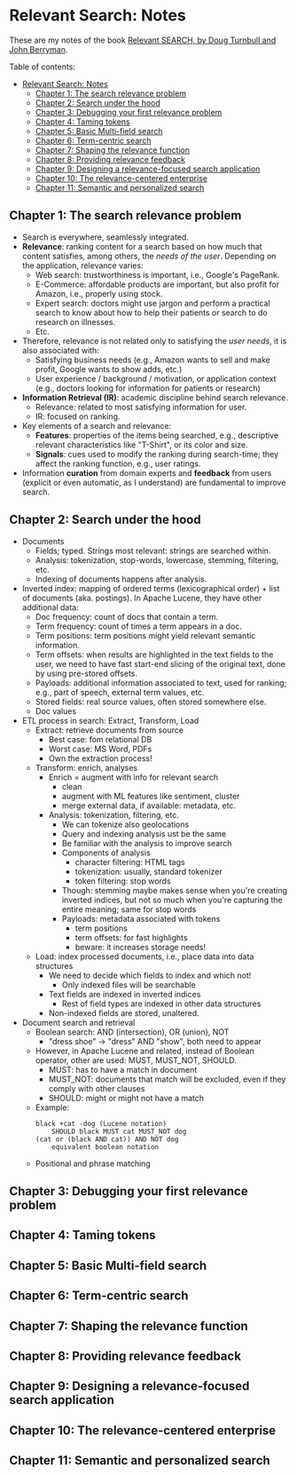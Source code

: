 # Relevant Search: Notes

These are my notes of the book [Relevant SEARCH, by Doug Turnbull and John Berryman](https://www.manning.com/books/relevant-search).

Table of contents:

- [Relevant Search: Notes](#relevant-search-notes)
  - [Chapter 1: The search relevance problem](#chapter-1-the-search-relevance-problem)
  - [Chapter 2: Search under the hood](#chapter-2-search-under-the-hood)
  - [Chapter 3: Debugging your first relevance problem](#chapter-3-debugging-your-first-relevance-problem)
  - [Chapter 4: Taming tokens](#chapter-4-taming-tokens)
  - [Chapter 5: Basic Multi-field search](#chapter-5-basic-multi-field-search)
  - [Chapter 6: Term-centric search](#chapter-6-term-centric-search)
  - [Chapter 7: Shaping the relevance function](#chapter-7-shaping-the-relevance-function)
  - [Chapter 8: Providing relevance feedback](#chapter-8-providing-relevance-feedback)
  - [Chapter 9: Designing a relevance-focused search application](#chapter-9-designing-a-relevance-focused-search-application)
  - [Chapter 10: The relevance-centered enterprise](#chapter-10-the-relevance-centered-enterprise)
  - [Chapter 11: Semantic and personalized search](#chapter-11-semantic-and-personalized-search)

## Chapter 1: The search relevance problem

- Search is everywhere, seamlessly integrated.
- **Relevance**: ranking content for a search based on how much that content satisfies, among others, the *needs of the user*. Depending on the application, relevance varies:
  - Web search: trustworthiness is important, i.e., Google's PageRank.
  - E-Commerce: affordable products are important, but also profit for Amazon, i.e., properly using stock.
  - Expert search: doctors might use jargon and perform a practical search to know about how to help their patients or search to do research on illnesses.
  - Etc.
- Therefore, relevance is not related only to satisfying the *user needs*, it is also associated with:
  - Satisfying business needs (e.g., Amazon wants to sell and make profit, Google wants to show adds, etc.)
  - User experience / background / motivation, or application context (e.g., doctors looking for information for patients or research)
- **Information Retrieval (IR)**: academic discipline behind search relevance.
  - Relevance: related to most satisfying information for user.
  - IR: focused on ranking.
- Key elements of a search and relevance:
  - **Features**: properties of the items being searched, e.g., descriptive relevant characteristics like "T-Shirt", or its color and size. 
  - **Signals**: cues used to modify the ranking during search-time; they affect the ranking function, e.g., user ratings.
- Information **curation** from domain experts and **feedback** from users (explicit or even automatic, as I understand) are fundamental to improve search.

## Chapter 2: Search under the hood

- Documents
  - Fields; typed. Strings most relevant: strings are searched within.
  - Analysis: tokenization, stop-words, lowercase, stemming, filtering, etc.
  - Indexing of documents happens after analysis.
- Inverted index: mapping of ordered terms (lexicographical order) + list of documents (aka. postings). In Apache Lucene, they have other additional data:
  - Doc frequency: count of docs that contain a term.
  - Term frequency: count of times a term appears in a doc.
  - Term positions: term positions might yield relevant semantic information.
  - Term offsets: when results are highlighted in the text fields to the user, we need to have fast start-end slicing of the original text, done by using pre-stored offsets.
  - Payloads: additional information associated to text, used for ranking; e.g., part of speech, external term values, etc.
  - Stored fields: real source values, often stored somewhere else.
  - Doc values
- ETL process in search: Extract, Transform, Load
  - Extract: retrieve documents from source
    - Best case: fom relational DB
    - Worst case: MS Word, PDFs
    - Own the extraction process!
  - Transform: enrich, analyses
    - Enrich = augment with info for relevant search
      - clean
      - augment with ML features like sentiment, cluster
      - merge external data, if available: metadata, etc.
    - Analysis: tokenization, filtering, etc.
      - We can tokenize also geolocations
      - Query and indexing analysis ust be the same
      - Be familiar with the analysis to improve search
      - Components of analysis
        - character filtering: HTML tags
        - tokenization: usually, standard tokenizer
        - token filtering: stop words
      - Though: stemming maybe makes sense when you're creating inverted indices, but not so much when you're capturing the entire meaning; same for stop words
      - Payloads: metadata associated with tokens
        - term positions
        - term offsets: for fast highlights
        - beware: it increases storage needs!
  - Load: index processed documents, i.e., place data into data structures
    - We need to decide which fields to index and which not!
      - Only indexed files will be searchable
    - Text fields are indexed in inverted indices
      - Rest of field types are indexed in other data structures
    - Non-indexed fields are stored, unaltered.
- Document search and retrieval
  - Boolean search: AND (intersection), OR (union), NOT
    - "dress shoe" -> "dress" AND "show", both need to appear
  - However, in Apache Lucene and related, instead of Boolean operator, other are used: MUST, MUST_NOT, SHOULD.
    - MUST: has to have a match in document
    - MUST_NOT: documents that match will be excluded, even if they comply with other clauses
    - SHOULD: might or might not have a match
  - Example:
    ```
    black +cat -dog (Lucene notation)
        SHOULD black MUST cat MUST_NOT dog
    (cat or (black AND cat)) AND NOT dog
        equivalent boolean notation
    ```
  - Positional and phrase matching
    
## Chapter 3: Debugging your first relevance problem



## Chapter 4: Taming tokens



## Chapter 5: Basic Multi-field search



## Chapter 6: Term-centric search



## Chapter 7: Shaping the relevance function



## Chapter 8: Providing relevance feedback



## Chapter 9: Designing a relevance-focused search application



## Chapter 10: The relevance-centered enterprise



## Chapter 11: Semantic and personalized search


